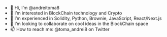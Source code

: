 - 👋 Hi, I’m @andreitoma8
- 👀 I’m interested in BlockChain technology and Crypto
- 🌱 I’m experienced in Solidity, Python, Brownie, JavaScript, React/Next.js
- 💞️ I’m looking to collaborate on cool ideas in the BlockChain space
- 📫 How to reach me: @toma_andrei8 on Twitter

